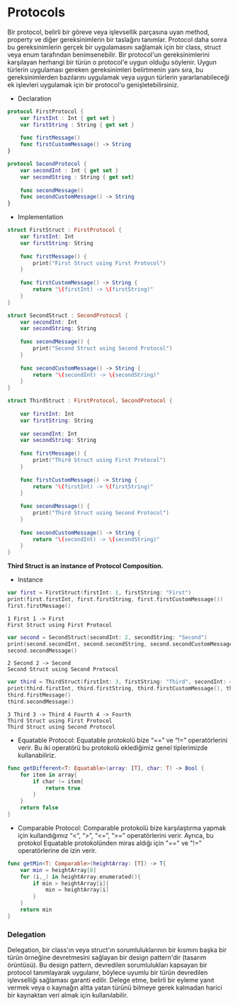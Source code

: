 # Protocols 
Bir protocol, belirli bir göreve veya işlevsellik parçasına uyan method, property ve diğer gereksinimlerin bir taslağını tanımlar. Protocol daha sonra bu gereksinimlerin gerçek bir uygulamasını sağlamak için bir class, struct veya enum tarafından benimsenebilir. Bir protocol'un gereksinimlerini karşılayan herhangi bir türün o protocol'e uygun olduğu söylenir. Uygun türlerin uygulaması gereken gereksinimleri belirtmenin yanı sıra, bu gereksinimlerden bazılarını uygulamak veya uygun türlerin yararlanabileceği ek işlevleri uygulamak için bir protocol'u genişletebilirsiniz.

- Declaration
```swift
protocol FirstProtocol {
    var firstInt : Int { get set }
    var firstString : String { get set }
    
    func firstMessage()
    func firstCustomMessage() -> String
}

protocol SecondProtocol {
    var secondInt : Int { get set }
    var secondString : String { get set}
    
    func secondMessage()
    func secondCustomMessage() -> String
}
```

- Implementation
```swift
struct FirstStruct : FirstProtocol {
    var firstInt: Int
    var firstString: String
    
    func firstMessage() {
        print("First Struct using First Protocol")
    }
    
    func firstCustomMessage() -> String {
        return "\(firstInt) -> \(firstString)"
    }
}

struct SecondStruct : SecondProtocol {
    var secondInt: Int
    var secondString: String
    
    func secondMessage() {
        print("Second Struct using Second Protocol")
    }
    
    func secondCustomMessage() -> String {
        return "\(secondInt) -> \(secondString)"
    }
}

struct ThirdStruct : FirstProtocol, SecondProtocol {
        
    var firstInt: Int
    var firstString: String
    
    var secondInt: Int
    var secondString: String
    
    func firstMessage() {
        print("Third Struct using First Protocol")
    }
    
    func firstCustomMessage() -> String {
        return "\(firstInt) -> \(firstString)"
    }
    
    func secondMessage() {
        print("Third Struct using Second Protocol")
    }
    
    func secondCustomMessage() -> String {
        return "\(secondInt) -> \(secondString)"
    }
}
```

<b> Third Struct is an instance of Protocol Composition. </b>
- Instance
```swift
var first = FirstStruct(firstInt: 1, firstString: "First")
print(first.firstInt, first.firstString, first.firstCustomMessage())
first.firstMessage()
```

```
1 First 1 -> First
First Struct using First Protocol
```

```swift
var second = SecondStruct(secondInt: 2, secondString: "Second")
print(second.secondInt, second.secondString, second.secondCustomMessage())
second.secondMessage()
```

```
2 Second 2 -> Second
Second Struct using Second Protocol
```

```swift
var third = ThirdStruct(firstInt: 3, firstString: "Third", secondInt: 4, secondString: "Fourth")
print(third.firstInt, third.firstString, third.firstCustomMessage(), third.secondInt, third.secondString, third.secondCustomMessage())
third.firstMessage()
third.secondMessage()
```

```
3 Third 3 -> Third 4 Fourth 4 -> Fourth
Third Struct using First Protocol
Third Struct using Second Protocol
```

- Equatable Protocol:
Equatable protokolü bize “==” ve “!=” operatörlerini verir. Bu iki operatörü bu protokolü eklediğimiz genel tiplerimizde kullanabiliriz.

```swift
func getDifferent<T: Equatable>(array: [T], char: T) -> Bool {
    for item in array{
        if char != item{
            return true
        }
    }
    return false
}
```

- Comparable Protocol:
Comparable protokolü bize karşılaştırma yapmak için kullandığımız “<“, “>”, “<=”, “>=" operatörlerini verir. Ayrıca, bu protokol Equatable protokolünden miras aldığı için "==" ve "!=" operatörlerine de izin verir.

```swift
func getMin<T: Comparable>(heightArray: [T]) -> T{
    var min = heightArray[0]
    for (i,_) in heightArray.enumerated(){
        if min > heightArray[i]{
            min = heightArray[i]
        }
    }
    return min
}

```

### Delegation
Delegation, bir class'ın veya struct'ın sorumluluklarının bir kısmını başka bir türün örneğine devretmesini sağlayan bir design pattern'dir (tasarım örüntüsü). Bu design pattern, devredilen sorumlulukları kapsayan bir protocol tanımlayarak uygulanır, böylece uyumlu bir türün devredilen işlevselliği sağlaması garanti edilir. Delege etme, belirli bir eyleme yanıt vermek veya o kaynağın altta yatan türünü bilmeye gerek kalmadan harici bir kaynaktan veri almak için kullanılabilir.
